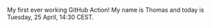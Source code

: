 My first ever working GitHub Action!
My name is Thomas and today is Tuesday, 25 April, 14:30 CEST. 
